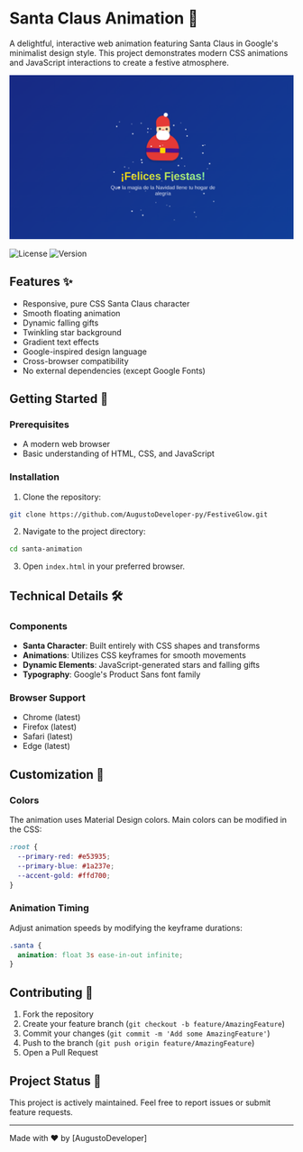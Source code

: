 # Santa Claus Animation 🎅

A delightful, interactive web animation featuring Santa Claus in Google's minimalist design style. This project demonstrates modern CSS animations and JavaScript interactions to create a festive atmosphere.

<img src="media/Demo.png" alt="Texto alternativo">

![License](https://img.shields.io/badge/license-MIT-blue.svg) ![Version](https://img.shields.io/badge/version-1.0.0-green.svg)

## Features ✨

- Responsive, pure CSS Santa Claus character
- Smooth floating animation
- Dynamic falling gifts
- Twinkling star background
- Gradient text effects
- Google-inspired design language
- Cross-browser compatibility
- No external dependencies (except Google Fonts)

## Getting Started 🚀

### Prerequisites

- A modern web browser
- Basic understanding of HTML, CSS, and JavaScript

### Installation

1. Clone the repository:
```bash
git clone https://github.com/AugustoDeveloper-py/FestiveGlow.git
```

2. Navigate to the project directory:
```bash
cd santa-animation
```

3. Open `index.html` in your preferred browser.

## Technical Details 🛠️

### Components

- **Santa Character**: Built entirely with CSS shapes and transforms
- **Animations**: Utilizes CSS keyframes for smooth movements
- **Dynamic Elements**: JavaScript-generated stars and falling gifts
- **Typography**: Google's Product Sans font family

### Browser Support

- Chrome (latest)
- Firefox (latest)
- Safari (latest)
- Edge (latest)

## Customization 🎨

### Colors

The animation uses Material Design colors. Main colors can be modified in the CSS:

```css
:root {
  --primary-red: #e53935;
  --primary-blue: #1a237e;
  --accent-gold: #ffd700;
}
```

### Animation Timing

Adjust animation speeds by modifying the keyframe durations:

```css
.santa {
  animation: float 3s ease-in-out infinite;
}
```

## Contributing 🤝

1. Fork the repository
2. Create your feature branch (`git checkout -b feature/AmazingFeature`)
3. Commit your changes (`git commit -m 'Add some AmazingFeature'`)
4. Push to the branch (`git push origin feature/AmazingFeature`)
5. Open a Pull Request

## Project Status 🚦

This project is actively maintained. Feel free to report issues or submit feature requests.

---

Made with ❤️ by [AugustoDeveloper]

